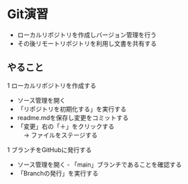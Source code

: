 # Git演習

- ローカルリポジトリを作成しバージョン管理を行う
- その後リモートリポジトリを利用し文書を共有する

## やること

1 ローカルリポジトリを作成する

- ソース管理を開く
- 「リポジトリを初期化する」を実行する
- readme.mdを保存し変更をコミットする
- 「変更」右の「＋」をクリックする \
　→ ファイルをステージする

1 ブランチをGitHubに発行する

- ソース管理を開く
‐ 「main」ブランチであることを確認する
- 「Branchの発行」を実行する
